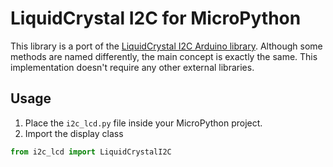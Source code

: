 # LiquidCrystal I2C for MicroPython

This library is a port of the [LiquidCrystal I2C Arduino library](https://github.com/johnrickman/LiquidCrystal_I2C). Although some methods are named differently, the main concept is exactly the same. This implementation doesn't require any other external libraries.

## Usage

1. Place the `i2c_lcd.py` file inside your MicroPython project.
2. Import the display class

```py
from i2c_lcd import LiquidCrystalI2C
```
